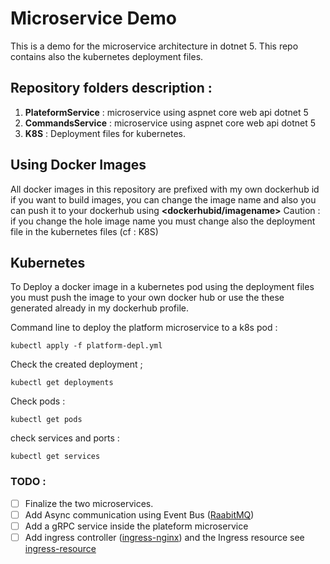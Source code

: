 # Microservice Demo
This is a demo for the microservice architecture in dotnet 5.
This repo contains also the kubernetes deployment files.

## Repository folders description :

 1. **PlateformService** : microservice using aspnet core web api dotnet 5 
 2. **CommandsService** : microservice using aspnet core web api dotnet 5
 3. **K8S** : Deployment files for kubernetes.

## Using Docker Images

All docker images in this repository are prefixed with my own dockerhub id
if you want to build images, you can change the image name and also you can push it to your dockerhub using **<dockerhubid/imagename>**
Caution : if you change the hole image name you must change also the deployment file in the kubernetes files (cf : K8S)

## Kubernetes

To Deploy a docker image in a kubernetes pod using the deployment files  you must push the image to your own docker hub or use the these generated already in my dockerhub profile.

Command line to deploy the platform microservice to a k8s pod :

    kubectl apply -f platform-depl.yml

Check the created deployment ;

    kubectl get deployments

Check pods :

    kubectl get pods

check services and ports :

    kubectl get services

### TODO :

 - [ ] Finalize the two microservices.
 - [ ] Add Async communication using Event Bus
       ([RaabitMQ](https://www.rabbitmq.com/))
 - [ ] Add a gRPC service inside the plateform microservice
 - [ ] Add ingress controller
       ([ingress-nginx](https://kubernetes.github.io/ingress-nginx/deploy/))
       and the Ingress resource see
       [ingress-resource](https://kubernetes.io/docs/concepts/services-networking/ingress/)
